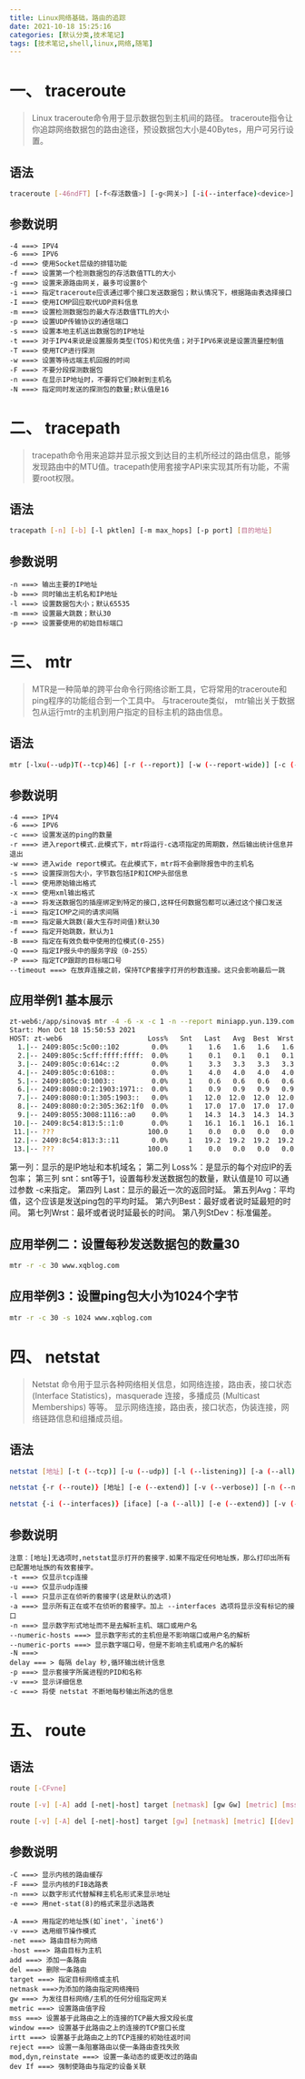 ```yaml
---
title: Linux网络基础，路由的追踪
date: 2021-10-18 15:25:16
categories: [默认分类,技术笔记]
tags: [技术笔记,shell,linux,网络,随笔]
---
```



# 一、 traceroute
> Linux traceroute命令用于显示数据包到主机间的路径。
> traceroute指令让你追踪网络数据包的路由途径，预设数据包大小是40Bytes，用户可另行设置。
## 语法
```bash
traceroute [-46ndFT] [-f<存活数值>] [-g<网关>] [-i(--interface)<device>] [-I(--icmp)] [-m<存活数值>] [-N<数据包数量>] [-p<通信端口>] [-s<来源地址>] [-t<服务类型>] [-w<超时秒数>]
```
## 参数说明
```
-4 ===> IPV4
-6 ===> IPV6
-d ===> 使用Socket层级的排错功能
-f ===> 设置第一个检测数据包的存活数值TTL的大小
-g ===> 设置来源路由网关，最多可设置8个
-i ===> 指定traceroute应该通过哪个接口发送数据包；默认情况下，根据路由表选择接口
-I ===> 使用ICMP回应取代UDP资料信息
-m ===> 设置检测数据包的最大存活数值TTL的大小
-p ===> 设置UDP传输协议的通信端口
-s ===> 设置本地主机送出数据包的IP地址
-t ===> 对于IPV4来说是设置服务类型(TOS)和优先值；对于IPV6来说是设置流量控制值
-T ===> 使用TCP进行探测
-w ===> 设置等待远端主机回报的时间
-F ===> 不要分段探测数据包
-n ===> 在显示IP地址时，不要将它们映射到主机名
-N ===> 指定同时发送的探测包的数量;默认值是16
```

# 二、 tracepath
>tracepath命令用来追踪并显示报文到达目的主机所经过的路由信息，能够发现路由中的MTU值。tracepath使用套接字API来实现其所有功能，不需要root权限。
## 语法
```bash
tracepath [-n] [-b] [-l pktlen] [-m max_hops] [-p port] [目的地址]
```
## 参数说明
```
-n ===> 输出主要的IP地址
-b ===> 同时输出主机名和IP地址
-l ===> 设置数据包大小；默认65535
-m ===> 设置最大跳数；默认30
-p ===> 设置要使用的初始目标端口
```

# 三、 mtr
> MTR是一种简单的跨平台命令行网络诊断工具，它将常用的traceroute和ping程序的功能组合到一个工具中。 与traceroute类似， mtr输出关于数据包从运行mtr的主机到用户指定的目标主机的路由信息​​。
## 语法
```bash
mtr [-lxu(--udp)T(--tcp)46] [-r (--report)] [-w (--report-wide)] [-c (--report-cycles)] [-l (--raw)] [-x (--xml)] [-a (--addres]  [-i (--interval)] [-m (--max-ttl)] [-f (--first-ttl)] [-B (--bitpattern)] [-Q (--tos)] [-s (--psize)] [-P (--port)] [--timeout] [目的地] [数据包大小]
```
## 参数说明
```
-4 ===> IPV4
-6 ===> IPV6
-c ===> 设置发送的ping的数量
-r ===> 进入report模式.此模式下，mtr将运行-c选项指定的周期数，然后输出统计信息并退出
-w ===> 进入wide report模式。在此模式下，mtr将不会删除报告中的主机名
-s ===> 设置探测包大小，字节数包括IP和ICMP头部信息
-l ===> 使用原始输出格式
-x ===> 使用xml输出格式
-a ===> 将发送数据包的插座绑定到特定的接口,这样任何数据包都可以通过这个接口发送
-i ===> 指定ICMP之间的请求间隔
-m ===> 指定最大跳数(最大生存时间值)默认30
-f ===> 指定开始跳数，默认为1
-B ===> 指定在有效负载中使用的位模式(0-255)
-Q ===> 指定IP报头中的服务字段（0-255）
-P ===> 指定TCP跟踪的目标端口号
--timeout ===> 在放弃连接之前，保持TCP套接字打开的秒数连接。这只会影响最后一跳
```
## 应用举例1 基本展示
```bash
zt-web6:/app/sinova$ mtr -4 -6 -x -c 1 -n --report miniapp.yun.139.com -P 443
Start: Mon Oct 18 15:50:53 2021
HOST: zt-web6                     Loss%   Snt   Last   Avg  Best  Wrst StDev
  1.|-- 2409:805c:5c00::102        0.0%     1    1.6   1.6   1.6   1.6   0.0
  2.|-- 2409:805c:5cff:ffff:ffff:  0.0%     1    0.1   0.1   0.1   0.1   0.0
  3.|-- 2409:805c:0:614c::2        0.0%     1    3.3   3.3   3.3   3.3   0.0
  4.|-- 2409:805c:0:6108::         0.0%     1    4.0   4.0   4.0   4.0   0.0
  5.|-- 2409:805c:0:1003::         0.0%     1    0.6   0.6   0.6   0.6   0.0
  6.|-- 2409:8080:0:2:1903:1971::  0.0%     1    0.9   0.9   0.9   0.9   0.0
  7.|-- 2409:8080:0:1:305:1903::   0.0%     1   12.0  12.0  12.0  12.0   0.0
  8.|-- 2409:8080:0:2:305:362:1f0  0.0%     1   17.0  17.0  17.0  17.0   0.0
  9.|-- 2409:8055:3008:1116::a0    0.0%     1   14.3  14.3  14.3  14.3   0.0
 10.|-- 2409:8c54:813:5::1:0       0.0%     1   16.1  16.1  16.1  16.1   0.0
 11.|-- ???                       100.0     1    0.0   0.0   0.0   0.0   0.0
 12.|-- 2409:8c54:813:3::11        0.0%     1   19.2  19.2  19.2  19.2   0.0
 13.|-- ???                       100.0     1    0.0   0.0   0.0   0.0   0.0
```
第一列：显示的是IP地址和本机域名；
第二列 Loss%：是显示的每个对应IP的丢包率；
第三列 snt：snt等于1，设置每秒发送数据包的数量，默认值是10 可以通过参数 -c来指定。
第四列 Last：显示的最近一次的返回时延。
第五列Avg：平均值，这个应该是发送ping包的平均时延。
第六列Best：最好或者说时延最短的时间。
第七列Wrst：最坏或者说时延最长的时间。
第八列StDev：标准偏差。

## 应用举例二：设置每秒发送数据包的数量30
```bash
mtr -r -c 30 www.xqblog.com
```

## 应用举例3：设置ping包大小为1024个字节
```bash
mtr -r -c 30 -s 1024 www.xqblog.com
```

# 四、 netstat
> Netstat 命令用于显示各种网络相关信息，如网络连接，路由表，接口状态 (Interface Statistics)，masquerade 连接，多播成员 (Multicast Memberships) 等等。
显示网络连接，路由表，接口状态，伪装连接，网络链路信息和组播成员组。
## 语法
```bash
netstat [地址] [-t (--tcp)] [-u (--udp)] [-l (--listening)] [-a (--all)] [-n (--numeric)] [--numeric-hosts] [--numeric-ports] [-p (--program)] [-v (--verbose)] [-c (--continuous)] [delay]

netstat {-r (--route)} [地址] [-e (--extend)] [-v (--verbose)] [-n (--numeric)]  [--numeric-hosts] [--numeric-ports] [--numeric-ports] [-c (--continuous)] [delay]

netstat {-i (--interfaces)} [iface] [-a (--all)] [-e (--extend)] [-v (--verbose)] [-p (--program)] [-n (--numeric)] [--numeric-hosts] [--numeric-ports] [--numeric-ports] [-c (--continuous)] [delay]
```
## 参数说明
```
注意：[地址]无选项时,netstat显示打开的套接字.如果不指定任何地址族，那么打印出所有已配置地址族的有效套接字。
-t ===> 仅显示tcp连接
-u ===> 仅显示udp连接
-l ===> 只显示正在侦听的套接字(这是默认的选项)
-a ===> 显示所有正在或不在侦听的套接字。加上 --interfaces 选项将显示没有标记的接口
-n ===> 显示数字形式地址而不是去解析主机、端口或用户名
--numeric-hosts ===> 显示数字形式的主机但是不影响端口或用户名的解析
--numeric-ports ===> 显示数字端口号，但是不影响主机或用户名的解析
-N ===> 
delay === > 每隔 delay 秒,循环输出统计信息
-p ===> 显示套接字所属进程的PID和名称
-v ===> 显示详细信息
-c ===> 将使 netstat 不断地每秒输出所选的信息
```

# 五、 route
## 语法
```bash
route [-CFvne]

route [-v] [-A] add [-net|-host] target [netmask] [gw Gw] [metric] [mss] [window] [irtt ] [reject] [mod] [dyn] [reinstate] [[dev] If]

route [-v] [-A] del [-net|-host] target [gw] [netmask] [metric] [[dev] If]
```
## 参数说明
```
-C ===> 显示内核的路由缓存
-F ===> 显示内核的FIB选路表
-n ===> 以数字形式代替解释主机名形式来显示地址
-e ===> 用net‐stat(8)的格式来显示选路表

-A ===> 用指定的地址族(如`inet'，`inet6')
-v ===> 选用细节操作模式
-net ===> 路由目标为网络
-host ===> 路由目标为主机
add ===> 添加一条路由
del ===> 删除一条路由
target ===> 指定目标网络或主机
netmask ===>为添加的路由指定网络掩码
gw ===> 为发往目标网络/主机的任何分组指定网关
metric ===> 设置路由值字段
mss ===> 设置基于此路由之上的连接的TCP最大报文段长度
window ===> 设置基于此路由之上的连接的TCP窗口长度
irtt ===> 设置基于此路由之上的TCP连接的初始往返时间
reject ===> 设置一条阻塞路由以使一条路由查找失败
mod,dyn,reinstate ===> 设置一条动态的或更改过的路由
dev If ===> 强制使路由与指定的设备关联
```